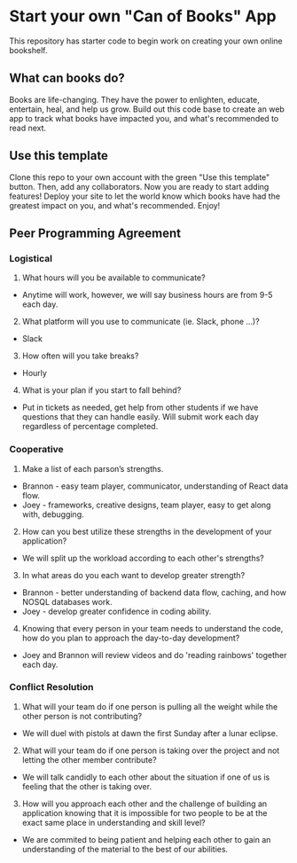 # Start your own "Can of Books" App

This repository has starter code to begin work on creating your own online bookshelf.

## What can books do?

Books are life-changing. They have the power to enlighten, educate, entertain, heal, and help us grow. Build out this code base to create an web app to track what books have impacted you, and what's recommended to read next.

## Use this template

Clone this repo to your own account with the green "Use this template" button. Then, add any collaborators. Now you are ready to start adding features! Deploy your site to let the world know which books have had the greatest impact on you, and what's recommended. Enjoy!

## Peer Programming Agreement

### Logistical

1. What hours will you be available to communicate?
  - Anytime will work, however, we will say business hours are from 9-5 each day. 
2. What platform will you use to communicate (ie. Slack, phone …)?
  - Slack 
3. How often will you take breaks?
  - Hourly
4. What is your plan if you start to fall behind?
  - Put in tickets as needed, get help from other students if we have questions that they can handle easily. Will submit work each day regardless of percentage completed. 


### Cooperative

1. Make a list of each parson’s strengths.
  - Brannon - easy team player, communicator, understanding of React data flow.
  - Joey - frameworks, creative designs, team player, easy to get along with, debugging. 
2. How can you best utilize these strengths in the development of your application?
  - We will split up the workload according to each other's strengths?
3. In what areas do you each want to develop greater strength?
  - Brannon - better understanding of backend data flow, caching, and how NOSQL databases work.
  - Joey - develop greater confidence in coding ability. 
4. Knowing that every person in your team needs to understand the code, how do you plan to approach the day-to-day development?
  - Joey and Brannon will review videos and do 'reading rainbows' together each day. 

### Conflict Resolution

1. What will your team do if one person is pulling all the weight while the other person is not contributing?
  - We will duel with pistols at dawn the first Sunday after a lunar eclipse.
2. What will your team do if one person is taking over the project and not letting the other member contribute?
  - We will talk candidly to each other about the situation if one of us is feeling that the other is taking over. 
3. How will you approach each other and the challenge of building an application knowing that it is impossible for two people to be at the exact same place in understanding and skill level?
  - We are commited to being patient and helping each other to gain an understanding of the material to the best of our abilities. 
